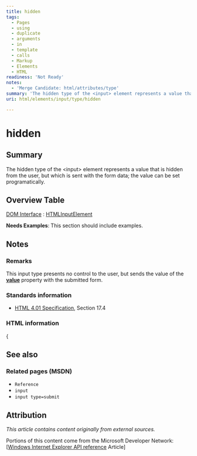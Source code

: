 ```yaml
---
title: hidden
tags:
  - Pages
  - using
  - duplicate
  - arguments
  - in
  - template
  - calls
  - Markup
  - Elements
  - HTML
readiness: 'Not Ready'
notes:
  - 'Merge Candidate: html/attributes/type'
summary: 'The hidden type of the <input> element represents a value that is hidden from the user, but which is sent with the form data; the value can be set programatically.'
uri: html/elements/input/type/hidden

---
```

# hidden

## Summary

The hidden type of the \<input\> element represents a value that is hidden from the user, but which is sent with the form data; the value can be set programatically.

## Overview Table

[DOM Interface](/dom/interface)
:   [HTMLInputElement](/dom/HTMLInputElement)

**Needs Examples**: This section should include examples.

## Notes

### Remarks

This input type presents no control to the user, but sends the value of the [**value**](/html/attributes/value_(select,_option_element)) property with the submitted form.

### Standards information

-   [HTML 4.01 Specification](http://go.microsoft.com/fwlink/p/?linkid=25320), Section 17.4

### HTML information

{

## See also

### Related pages (MSDN)

-   `Reference`
-   `input`
-   `input type=submit`

## Attribution

*This article contains content originally from external sources.*

Portions of this content come from the Microsoft Developer Network: [[Windows Internet Explorer API reference](http://msdn.microsoft.com/en-us/library/ie/hh828809%28v=vs.85%29.aspx) Article]

